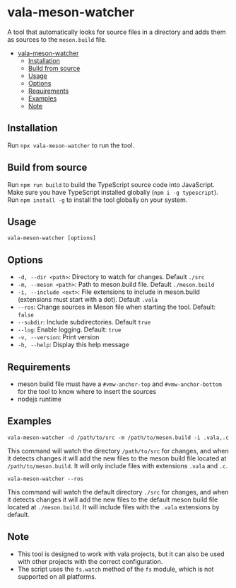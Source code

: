 # vala-meson-watcher

A tool that automatically looks for source files in a directory and adds them as sources to the `meson.build` file.

<!--toc:start-->

- [vala-meson-watcher](#vala-meson-watcher)
  - [Installation](#installation)
  - [Build from source](#build-from-source)
  - [Usage](#usage)
  - [Options](#options)
  - [Requirements](#requirements)
  - [Examples](#examples)
  - [Note](#note)
  <!--toc:end-->

## Installation

Run `npx vala-meson-watcher` to run the tool.

## Build from source

Run `npm run build` to build the TypeScript source code into JavaScript.\
Make sure you have TypeScript installed globally (`npm i -g typescript`).\
Run `npm install -g` to install the tool globally on your system.

## Usage

```
vala-meson-watcher [options]
```

## Options

- `-d, --dir <path>`: Directory to watch for changes. Default `./src`
- `-m, --meson <path>`: Path to meson.build file. Default `./meson.build`
- `-i, --include <ext>`: File extensions to include in meson.build (extensions must start with a dot). Default `.vala`
- `--ros`: Change sources in Meson file when starting the tool. Default: `false`
- `--subdir`: Include subdirectories. Default `true`
- `--log`: Enable logging. Default: `true`
- `-v, --version`: Print version
- `-h, --help`: Display this help message

## Requirements

- meson build file must have a `#vmw-anchor-top` and `#vmw-anchor-bottom` for the tool to know where to insert the sources
- nodejs runtime

## Examples

```
vala-meson-watcher -d /path/to/src -m /path/to/meson.build -i .vala,.c
```

This command will watch the directory `/path/to/src` for changes, and when it detects changes it will add the new files to the meson build file located at `/path/to/meson.build`. It will only include files with extensions `.vala` and `.c`.

```
vala-meson-watcher --ros
```

This command will watch the default directory `./src` for changes, and when it detects changes it will add the new files to the default meson build file located at `./meson.build`. It will include files with the `.vala` extensions by default.

## Note

- This tool is designed to work with vala projects, but it can also be used with other projects with the correct configuration.
- The script uses the `fs.watch` method of the `fs` module, which is not supported on all platforms.
